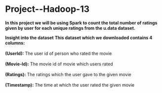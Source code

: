# Project--Hadoop-13

**In this project we will be using Spark to count the total number of ratings given by user for each unique ratings from the u.data dataset.**

**Insight into the dataset**
  **This dataset which we downloaded contains 4 columns:** <br></br>
  **(UserId):** The user id of person who rated the movie<br></br>
  **(Movie-Id):** The movie id of movie which users rated<br></br>
  **(Ratings):** The ratings which the user gave to the given movie<br></br>
  **(Timestamp):** The time at which the user rated the given movie<br></br>
